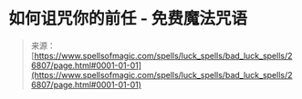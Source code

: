 <!--yml

category: 未分类

date: 2024-06-12 19:15:19

-->

# 如何诅咒你的前任 - 免费魔法咒语

> 来源：[https://www.spellsofmagic.com/spells/luck_spells/bad_luck_spells/26807/page.html#0001-01-01](https://www.spellsofmagic.com/spells/luck_spells/bad_luck_spells/26807/page.html#0001-01-01)
